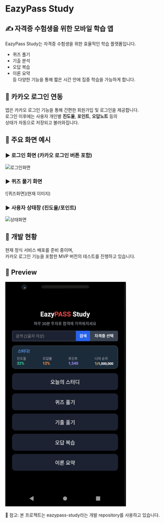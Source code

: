 # EazyPass Study

## ✍️ 자격증 수험생을 위한 모바일 학습 앱

EazyPass Study는 자격증 수험생을 위한 효율적인 학습 플랫폼입니다.  
- 퀴즈 풀기
- 기출 분석
- 오답 복습
- 이론 요약  
등 다양한 기능을 통해 짧은 시간 안에 집중 학습을 가능하게 합니다.

## 🔐 카카오 로그인 연동

앱은 카카오 로그인 기능을 통해 간편한 회원가입 및 로그인을 제공합니다.  
로그인 이후에는 사용자 개인별 **진도율**, **포인트**, **오답노트** 등의  
상태가 자동으로 저장되고 불러와집니다.

## 📸 주요 화면 예시

### ▶️ 로그인 화면 (카카오 로그인 버튼 포함)
![로그인화면](이미지경로1)

### ▶️ 퀴즈 풀기 화면
![퀴즈화면](현재 이미지)

### ▶️ 사용자 상태창 (진도율/포인트)
![상태화면](이미지경로2)

## 📱 개발 현황

현재 정식 서비스 배포를 준비 중이며,  
카카오 로그인 기능을 포함한 MVP 버전의 테스트를 진행하고 있습니다.


## 👀 Preview

![Preview](./preview.gif)

📌 참고: 본 프로젝트는 eazypass-study라는 개발 repository를 사용하고 있습니다.
